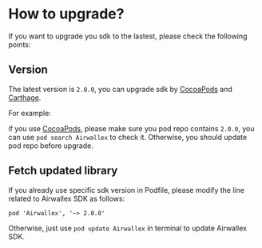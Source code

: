 How to upgrade? 
====================
If you want to upgrade you sdk to the lastest, please check the following points:

## Version
The latest version is `2.0.0`, you can upgrade sdk by [CocoaPods](https://cocoapods.org/) and [Carthage](https://github.com/Carthage/Carthage).

For example:

if you use [CocoaPods](https://cocoapods.org/), please make sure you pod repo contains `2.0.0`, you can use `pod search Airwallex` to check it. Otherwise, you should update pod repo before upgrade.


## Fetch updated library

If you already use specific sdk version in Podfile, please modify the line related to Airwallex SDK as follows:

```
pod 'Airwallex', '~> 2.0.0'
```

Otherwise, just use `pod update Airwallex` in terminal to update Airwallex SDK.

